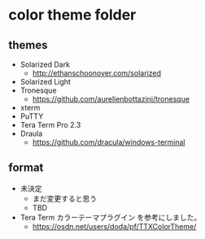 ﻿# color theme folder

## themes

- Solarized Dark
  - http://ethanschoonover.com/solarized
- Solarized Light
- Tronesque
  - https://github.com/aurelienbottazini/tronesque
- xterm
- PuTTY
- Tera Term Pro 2.3
- Draula
  - https://github.com/dracula/windows-terminal

## format

- 未決定
  - まだ変更すると思う
  - TBD
- Tera Term カラーテーマプラグイン を参考にしました。
  - https://osdn.net/users/doda/pf/TTXColorTheme/

